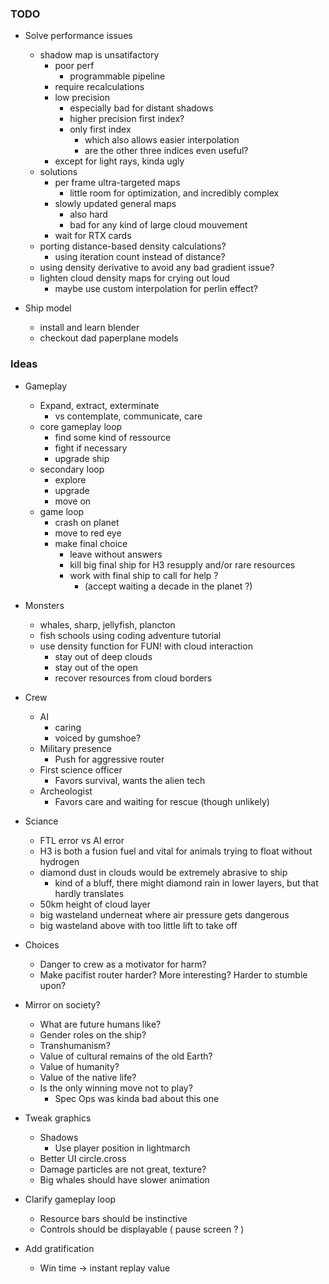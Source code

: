 ### TODO

- Solve performance issues
  - shadow map is unsatifactory
    - poor perf
      - programmable pipeline
    - require recalculations
    - low precision
      - especially bad for distant shadows
      - higher precision first index?
      - only first index
        - which also allows easier interpolation
        - are the other three indices even useful?
    - except for light rays, kinda ugly
  - solutions
    - per frame ultra-targeted maps
      - little room for optimization, and incredibly complex
    - slowly updated general maps
      - also hard
      - bad for any kind of large cloud mouvement
    - wait for RTX cards
  - porting distance-based density calculations?
    - using iteration count instead of distance?
  - using density derivative to avoid any bad gradient issue?
  - lighten cloud density maps for crying out loud
    - maybe use custom interpolation for perlin effect?

- Ship model
  - install and learn blender
  - checkout dad paperplane models

### Ideas

- Gameplay
  - Expand, extract, exterminate
    - vs contemplate, communicate, care
  - core gameplay loop
    - find some kind of ressource
    - fight if necessary
    - upgrade ship
  - secondary loop
    - explore
    - upgrade
    - move on
  - game loop
    - crash on planet
    - move to red eye
    - make final choice
      - leave without answers
      - kill big final ship for H3 resupply and/or rare resources
      - work with final ship to call for help ?
        - (accept waiting a decade in the planet ?)

- Monsters
  - whales, sharp, jellyfish, plancton
  - fish schools using coding adventure tutorial
  - use density function for FUN! with cloud interaction
    - stay out of deep clouds
    - stay out of the open
    - recover resources from cloud borders

- Crew
  - AI
    - caring
    - voiced by gumshoe?
  - Military presence
    - Push for aggressive router
  - First science officer
    - Favors survival, wants the alien tech
  - Archeologist
    - Favors care and waiting for rescue (though unlikely)

- Sciance
  - FTL error vs AI error
  - H3 is both a fusion fuel and vital for animals trying to float without hydrogen
  - diamond dust in clouds would be extremely abrasive to ship
    - kind of a bluff, there might diamond rain in lower layers, but that hardly translates
  - 50km height of cloud layer
  - big wasteland underneat where air pressure gets dangerous
  - big wasteland above with too little lift to take off

- Choices
  - Danger to crew as a motivator for harm?
  - Make pacifist router harder? More interesting? Harder to stumble upon?

- Mirror on society?
  - What are future humans like?
  - Gender roles on the ship?
  - Transhumanism?
  - Value of cultural remains of the old Earth?
  - Value of humanity?
  - Value of the native life?
  - Is the only winning move not to play?
    - Spec Ops was kinda bad about this one

- Tweak graphics
  - Shadows
    - Use player position in lightmarch
  - Better UI circle.cross
  - Damage particles are not great, texture?
  - Big whales should have slower animation

- Clarify gameplay loop
  - Resource bars should be instinctive
  - Controls should be displayable ( pause screen ? )

- Add gratification
  - Win time -> instant replay value
  